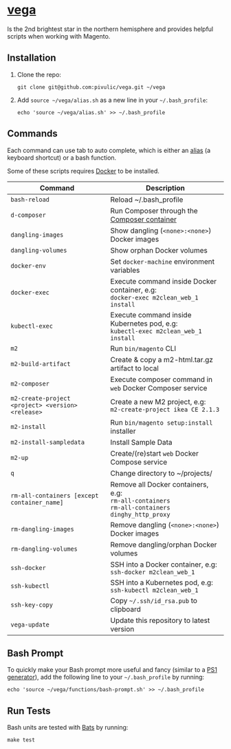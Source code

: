 # [vega](https://en.wikipedia.org/wiki/Vega)
Is the 2nd brightest star in the northern hemisphere and provides helpful scripts when working with Magento.

## Installation
1. Clone the repo:

    ```
    git clone git@github.com:pivulic/vega.git ~/vega
    ```
1. Add `source ~/vega/alias.sh` as a new line in your `~/.bash_profile`:

    ```
    echo 'source ~/vega/alias.sh' >> ~/.bash_profile
    ```

## Commands
Each command can use tab to auto complete, which is either an [alias](http://www.tldp.org/LDP/abs/html/aliases.html) (a keyboard shortcut) or a bash function.

Some of these scripts requires [Docker](https://www.docker.com/) to be installed.

Command | Description
--- | ---
`bash-reload` | Reload ~/.bash_profile
`d-composer` | Run Composer through the [Composer container](https://hub.docker.com/r/library/composer/)
`dangling-images` | Show dangling (`<none>:<none>`) Docker images
`dangling-volumes` | Show orphan Docker volumes
`docker-env` | Set `docker-machine` environment variables
`docker-exec` | Execute command inside Docker container, e.g: <br> `docker-exec m2clean_web_1 install`
`kubectl-exec` | Execute command inside Kubernetes pod, e.g: <br> `kubectl-exec m2clean_web_1 install`
`m2` | Run `bin/magento` CLI
`m2-build-artifact` | Create & copy a m2-html.tar.gz artifact to local
`m2-composer` | Execute composer command in `web` Docker Composer service
`m2-create-project <project> <version> <release>` | Create a new M2 project, e.g: <br> `m2-create-project ikea CE 2.1.3`
`m2-install` | Run `bin/magento setup:install` installer
`m2-install-sampledata` | Install Sample Data
`m2-up` | Create/(re)start `web` Docker Compose service
`q` | Change directory to ~/projects/
`rm-all-containers [except container_name]` | Remove all Docker containers, e.g: <br> `rm-all-containers` <br> `rm-all-containers dinghy_http_proxy`
`rm-dangling-images` | Remove dangling (`<none>:<none>`) Docker images
`rm-dangling-volumes` | Remove dangling/orphan Docker volumes
`ssh-docker` | SSH into a Docker container, e.g: <br> `ssh-docker m2clean_web_1`
`ssh-kubectl` | SSH into a Kubernetes pod, e.g: <br> `ssh-kubectl m2clean_web_1`
`ssh-key-copy` | Copy `~/.ssh/id_rsa.pub` to clipboard
`vega-update` | Update this repository to latest version

## Bash Prompt
To quickly make your Bash prompt more useful and fancy (similar to a [PS1 generator](http://bashrcgenerator.com)), add the following line to your `~/.bash_profile` by running:

```
echo 'source ~/vega/functions/bash-prompt.sh' >> ~/.bash_profile
```

## Run Tests
Bash units are tested with [Bats](https://github.com/sstephenson/bats) by running:

```
make test
```